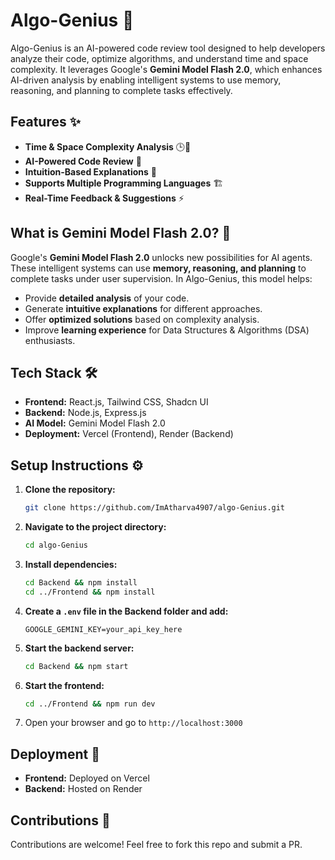 # Algo-Genius 🚀

Algo-Genius is an AI-powered code review tool designed to help developers analyze their code, optimize algorithms, and understand time and space complexity. It leverages Google's **Gemini Model Flash 2.0**, which enhances AI-driven analysis by enabling intelligent systems to use memory, reasoning, and planning to complete tasks effectively. 

## Features ✨

- **Time & Space Complexity Analysis** 🕒💾
- **AI-Powered Code Review** 🤖
- **Intuition-Based Explanations** 🧠
- **Supports Multiple Programming Languages** 🏗️
- **Real-Time Feedback & Suggestions** ⚡

## What is Gemini Model Flash 2.0? 🤯

Google's **Gemini Model Flash 2.0** unlocks new possibilities for AI agents. These intelligent systems can use **memory, reasoning, and planning** to complete tasks under user supervision. In Algo-Genius, this model helps:

- Provide **detailed analysis** of your code.
- Generate **intuitive explanations** for different approaches.
- Offer **optimized solutions** based on complexity analysis.
- Improve **learning experience** for Data Structures & Algorithms (DSA) enthusiasts.

## Tech Stack 🛠️

- **Frontend:** React.js, Tailwind CSS, Shadcn UI
- **Backend:** Node.js, Express.js
- **AI Model:** Gemini Model Flash 2.0
- **Deployment:** Vercel (Frontend), Render (Backend)

## Setup Instructions ⚙️

1. **Clone the repository:**
   ```bash
   git clone https://github.com/ImAtharva4907/algo-Genius.git
   ```
2. **Navigate to the project directory:**
   ```bash
   cd algo-Genius
   ```
3. **Install dependencies:**
   ```bash
   cd Backend && npm install
   cd ../Frontend && npm install
   ```
4. **Create a `.env` file in the Backend folder and add:**
   ```
   GOOGLE_GEMINI_KEY=your_api_key_here
   ```
5. **Start the backend server:**
   ```bash
   cd Backend && npm start
   ```
6. **Start the frontend:**
   ```bash
   cd ../Frontend && npm run dev
   ```
7. Open your browser and go to `http://localhost:3000`

## Deployment 🚀

- **Frontend:** Deployed on Vercel
- **Backend:** Hosted on Render

## Contributions 🤝

Contributions are welcome! Feel free to fork this repo and submit a PR.

